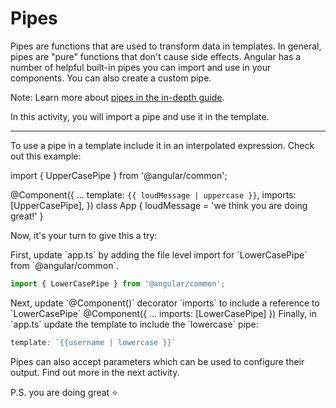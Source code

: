 # Pipes

Pipes are functions that are used to transform data in templates. In general, pipes are "pure" functions that don't cause side effects. Angular has a number of helpful built-in pipes you can import and use in your components. You can also create a custom pipe.

Note: Learn more about [pipes in the in-depth guide](/guide/templates/pipes).

In this activity, you will import a pipe and use it in the template.

<hr>

To use a pipe in a template include it in an interpolated expression. Check out this example:

<docs-code language="angular-ts" highlight="[1,5,6]">
import { UpperCasePipe } from '@angular/common';

@Component({
...
template: `{{ loudMessage | uppercase }}`,
imports: [UpperCasePipe],
})
class App {
loudMessage = 'we think you are doing great!'
}
</docs-code>

Now, it's your turn to give this a try:

<docs-workflow>

<docs-step title="Import the `LowerCase` pipe">
First, update `app.ts` by adding the file level import for `LowerCasePipe` from `@angular/common`.

```ts
import { LowerCasePipe } from '@angular/common';
```

</docs-step>

<docs-step title="Add the pipe to the template imports">
Next, update `@Component()` decorator `imports` to include a reference to `LowerCasePipe`

<docs-code language="ts" highlight="[3]">
@Component({
    ...
    imports: [LowerCasePipe]
})
</docs-code>

</docs-step>

<docs-step title="Add the pipe to the template">
Finally, in `app.ts` update the template to include the `lowercase` pipe:

```ts
template: `{{username | lowercase }}`
```

</docs-step>

</docs-workflow>

Pipes can also accept parameters which can be used to configure their output. Find out more in the next activity.

P.S. you are doing great ⭐️
